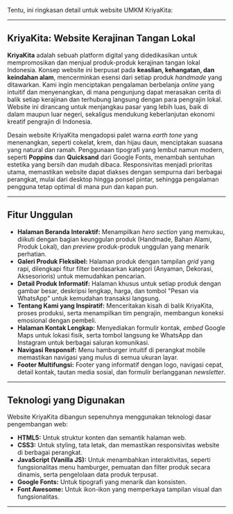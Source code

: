 Tentu, ini ringkasan detail untuk website UMKM KriyaKita:

---

## KriyaKita: Website Kerajinan Tangan Lokal

**KriyaKita** adalah sebuah platform digital yang didedikasikan untuk mempromosikan dan menjual produk-produk kerajinan tangan lokal Indonesia. Konsep website ini berpusat pada **keaslian, kehangatan, dan keindahan alam**, mencerminkan esensi dari setiap produk *handmade* yang ditawarkan. Kami ingin menciptakan pengalaman berbelanja *online* yang intuitif dan menyenangkan, di mana pengunjung dapat merasakan cerita di balik setiap kerajinan dan terhubung langsung dengan para pengrajin lokal. Website ini dirancang untuk menjangkau pasar yang lebih luas, baik di dalam maupun luar negeri, sekaligus mendukung keberlanjutan ekonomi kreatif pengrajin di Indonesia.

Desain website KriyaKita mengadopsi palet warna *earth tone* yang menenangkan, seperti cokelat, krem, dan hijau daun, menciptakan suasana yang natural dan ramah. Penggunaan tipografi yang lembut namun modern, seperti **Poppins** dan **Quicksand** dari Google Fonts, menambah sentuhan estetika yang bersih dan mudah dibaca. Responsivitas menjadi prioritas utama, memastikan website dapat diakses dengan sempurna dari berbagai perangkat, mulai dari desktop hingga ponsel pintar, sehingga pengalaman pengguna tetap optimal di mana pun dan kapan pun.

---

## Fitur Unggulan

* **Halaman Beranda Interaktif:** Menampilkan *hero section* yang memukau, diikuti dengan bagian keunggulan produk (Handmade, Bahan Alami, Produk Lokal), dan *preview* produk-produk unggulan yang menarik perhatian.
* **Galeri Produk Fleksibel:** Halaman produk dengan tampilan *grid* yang rapi, dilengkapi fitur filter berdasarkan kategori (Anyaman, Dekorasi, Aksesorioris) untuk memudahkan pencarian.
* **Detail Produk Informatif:** Halaman khusus untuk setiap produk dengan gambar besar, deskripsi lengkap, harga, dan tombol "Pesan via WhatsApp" untuk kemudahan transaksi langsung.
* **Tentang Kami yang Inspiratif:** Menceritakan kisah di balik KriyaKita, proses produksi, serta menampilkan tim pengrajin, membangun koneksi emosional dengan pembeli.
* **Halaman Kontak Lengkap:** Menyediakan formulir kontak, *embed* Google Maps untuk lokasi fisik, serta tombol langsung ke WhatsApp dan Instagram untuk berbagai saluran komunikasi.
* **Navigasi Responsif:** Menu hamburger intuitif di perangkat mobile memastikan navigasi yang mulus di semua ukuran layar.
* **Footer Multifungsi:** Footer yang informatif dengan logo, navigasi cepat, detail kontak, tautan media sosial, dan formulir berlangganan *newsletter*.

---

## Teknologi yang Digunakan

Website KriyaKita dibangun sepenuhnya menggunakan teknologi dasar pengembangan web:

* **HTML5:** Untuk struktur konten dan semantik halaman web.
* **CSS3:** Untuk styling, tata letak, dan memastikan responsivitas website di berbagai perangkat.
* **JavaScript (Vanilla JS):** Untuk menambahkan interaktivitas, seperti fungsionalitas menu hamburger, pemuatan dan filter produk secara dinamis, serta pengelolaan data produk terpusat.
* **Google Fonts:** Untuk tipografi yang menarik dan konsisten.
* **Font Awesome:** Untuk ikon-ikon yang memperkaya tampilan visual dan fungsionalitas.

---
